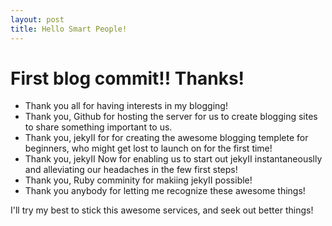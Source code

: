 ```yaml
---
layout: post
title: Hello Smart People!
---
```


<h1>First blog commit!! Thanks! </h1>

<ul>
    <li>Thank you all for having interests in my blogging!</li>
    <li>Thank you, Github for hosting the server for us to create blogging sites to share something important to us.</li>
    <li>Thank you, jekyII for for creating the awesome blogging templete for beginners, who might get lost to launch on for the first time!</li>
    <li>Thank you, jekyII Now for enabling us to start out jekyII instantaneouslly and alleviating our headaches in the few first steps!</li>
    <li>Thank you, Ruby comminity for makiing jekyII possible!</li>
    <li>Thank you anybody for letting me recognize these awesome things!</li>
</ul>

I'll try my best to stick this awesome services, and seek out better things!

